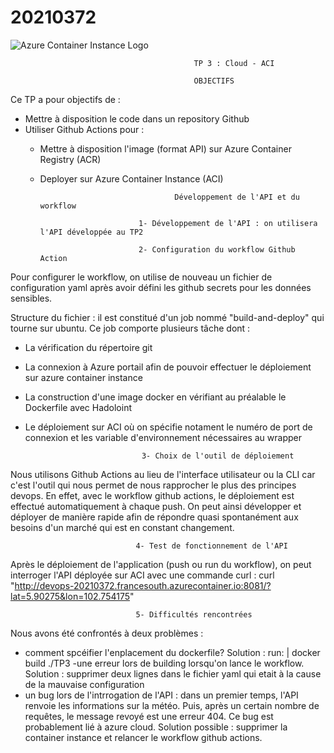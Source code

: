 # 20210372
  <img src="https://expertime.com/wp-content/uploads/2021/03/ACI-container.png" alt="Azure Container Instance Logo" />



                                              
                                             TP 3 : Cloud - ACI
    
                                             OBJECTIFS

Ce TP a pour objectifs de :

- Mettre à disposition le code dans un repository Github
- Utiliser Github Actions pour :
    - Mettre à disposition l'image (format API) sur Azure Container Registry (ACR)
    - Deployer sur Azure Container Instance (ACI) 



                                        Développement de l'API et du workflow

                                1- Développement de l'API : on utilisera l'API développée au TP2

                                2- Configuration du workflow Github Action 

Pour configurer le workflow, on utilise de nouveau un fichier de configuration yaml après avoir défini les github secrets pour les données sensibles.

Structure du fichier : il est constitué d'un job nommé "build-and-deploy" qui tourne sur ubuntu. Ce job comporte plusieurs tâche dont :
- La vérification du répertoire git
- La connexion à Azure portail afin de pouvoir effectuer le déploiement sur azure container instance
- La construction d'une image docker en vérifiant au préalable le Dockerfile avec Hadoloint
- Le déploiement sur ACI où on spécifie notament le numéro de port de connexion et les variable d'environnement nécessaires au wrapper


                                3- Choix de l'outil de déploiement

Nous utilisons Github Actions au lieu de l'interface utilisateur ou la CLI car c'est l'outil qui nous permet de nous rapprocher le plus des principes devops. En effet, avec le workflow github actions, le déploiement est effectué automatiquement à chaque push. On peut ainsi développer et déployer de manière rapide afin de répondre quasi spontanément aux besoins d'un marché qui est en constant changement.


                                4- Test de fonctionnement de l'API

Après le déploiement de l'application (push ou run du workflow), on peut interroger l'API déployée sur ACI avec une commande curl :
curl "http://devops-20210372.francesouth.azurecontainer.io:8081/?lat=5.90275&lon=102.754175"


                                5- Difficultés rencontrées

Nous avons été confrontés à deux problèmes :
- comment spcéifier l'enplacement du dockerfile?
  Solution :
  run: |
        docker build ./TP3
-une erreur lors de building lorsqu'on lance le workflow.
  Solution : 
  supprimer deux lignes dans le fichier yaml qui etait à la cause de la mauvaise configuration
- un bug lors de l'intrrogation de l'API : dans un premier temps, l'API renvoie les informations sur la météo. Puis, après un certain nombre de requêtes, le message revoyé est une erreur 404. Ce bug est probablement lié à azure cloud.
Solution possible : supprimer la container instance et relancer le workflow github actions.
